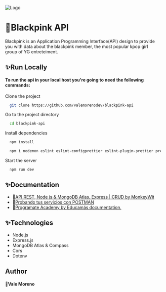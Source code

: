 ![Logo](https://image.europafm.com/clipping/cmsimages01/2022/08/18/1B45BED4-D95C-4FE6-9EF1-A3F09B1CEB4E/blackpink-regresa-ano-pink-venom_98.jpg?crop=1141,642,x0,y0&width=1900&height=1069&optimize=low&format=webply)

# 🌸Blackpink API

Blackpink is an Application Programming Interface(API) design to provide you with data about the blackpink member, the most popular kpop girl group of YG entreteiment. 

## ✨Run Locally

#### To run the api in your local host you're going to need the following commands:

Clone the project

```bash
  git clone https://github.com/valemorenodev/blackpink-api
```

Go to the project directory

```bash
  cd blackpink-api
```

Install dependencies

```bash
  npm install
```
```bash
  npm i nodemon eslint eslint-configprettier eslint-plugin-prettier prettier -D
```

Start the server

```bash
  npm run dev
```


## ✨Documentation

 - 🔮[API REST, Node js & MongoDB Atlas, Express | CRUD by MonkeyWit](https://www.youtube.com/watch?v=S4IgPTwwPBw&t=2952s)
 - 🔮[Probando tus servicios con POSTMAN](https://abi.gitbook.io/net-core/4.-creando-tu-primer-servicio/4.4-probando-tus-servicios-con-postman)
 - 🔮[Programate Academy by Educamás documentation.](https://educamas.com.co/programate/)

## ✨Technologies

- Node.js
- Express.js
- MongoDB Atlas & Compass
- Cors
- Dotenv

## Author

#### 💫Vale Moreno

